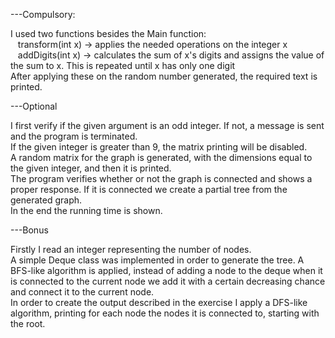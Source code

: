 ---Compulsory:  
  
I used two functions besides the Main function:  
&nbsp;&nbsp;&nbsp;transform(int x) -> applies the needed operations on the integer x  
&nbsp;&nbsp;&nbsp;addDigits(int x) -> calculates the sum of x's digits and assigns the value of the sum to x. This is repeated until x has only one digit  
After applying these on the random number generated, the required text is printed.  

---Optional  
  
I first verify if the given argument is an odd integer. If not, a message is sent and the program is terminated.  
If the given integer is greater than 9, the matrix printing will be disabled.  
A random matrix for the graph is generated, with the dimensions equal to the given integer, and then it is printed.  
The program verifies whether or not the graph is connected and shows a proper response. If it is connected we create a partial tree from the generated graph.  
In the end the running time is shown.  
  
---Bonus  
  
Firstly I read an integer representing the number of nodes.  
A simple Deque class was implemented in order to generate the tree. A BFS-like algorithm is applied, instead of adding a node to the deque when it is connected to the current node we add it with a certain decreasing chance and connect it to the current node.  
In order to create the output described in the exercise I apply a DFS-like algorithm, printing for each node the nodes it is connected to, starting with the root.  
